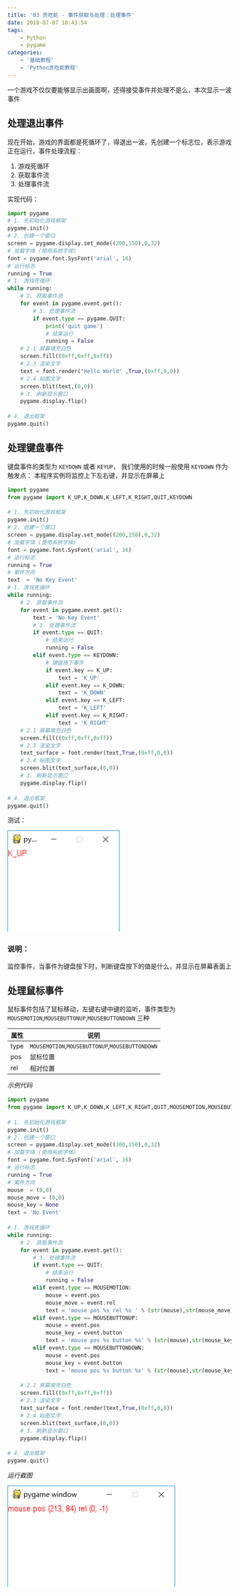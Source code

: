 ```yaml
---
title: '03 贪吃蛇 - 事件获取与处理：处理事件'
date: 2018-07-07 10:43:54
tags:
    - Python
    - pygame
categories:
    - '基础教程'
    - 'Python贪吃蛇教程'
---
```


一个游戏不仅仅要能够显示出画面啊，还得接受事件并处理不是么，本次显示一波事件

<!-- more -->

## 处理退出事件

现在开始，游戏的界面都是死循环了，得退出一波，先创建一个标志位，表示游戏正在运行，事件处理流程：

1. 游戏死循环
2. 获取事件流
3. 处理事件流

实现代码：

```python
import pygame 
# 1. 先初始化游戏框架
pygame.init()
# 2. 创建一个窗口
screen = pygame.display.set_mode((200,150),0,32)
# 加载字体 (使用系统字体)
font = pygame.font.SysFont('arial', 16)
# 运行标志
running = True
# 1. 游戏死循环
while running:
    # 2. 获取事件流
    for event in pygame.event.get():
        # 3. 处理事件流
        if event.type == pygame.QUIT:
            print('quit game')
            # 结束运行
            running = False
    # 2.1 屏幕填充白色
    screen.fill((0xff,0xff,0xff))
    # 2.3 渲染文字
    text = font.render("Hello World" ,True,(0xff,0,0))
    # 2.4 贴图文字
    screen.blit(text,(0,0))
    # 3. 刷新显示窗口
    pygame.display.flip()  

# 4. 退出框架
pygame.quit()
```

## 处理键盘事件 

键盘事件的类型为 `KEYDOWN` 或者 `KEYUP`， 我们使用的时候一般使用 `KEYDOWN` 作为触发点：
本程序实例将监控上下左右键，并显示在屏幕上

```python
import pygame 
from pygame import K_UP,K_DOWN,K_LEFT,K_RIGHT,QUIT,KEYDOWN

# 1. 先初始化游戏框架
pygame.init()
# 2. 创建一个窗口
screen = pygame.display.set_mode((200,150),0,32)
# 加载字体 (使用系统字体)
font = pygame.font.SysFont('arial', 16)
# 运行标志
running = True
# 案件方向
text  = 'No Key Event'
# 1. 游戏死循环
while running:
    # 2. 获取事件流
    for event in pygame.event.get():
        text = 'No Key Event'
        # 3. 处理事件流
        if event.type == QUIT:
            # 结束运行
            running = False
        elif event.type == KEYDOWN:
            # 键盘按下事件
            if event.key == K_UP:
                text = 'K_UP'
            elif event.key == K_DOWN:
                text = 'K_DOWN'
            elif event.key == K_LEFT:
                text = 'K_LEFT'
            elif event.key == K_RIGHT:
                text = 'K_RIGHT'
    # 2.1 屏幕填充白色
    screen.fill((0xff,0xff,0xff))
    # 2.3 渲染文字
    text_surface = font.render(text,True,(0xff,0,0))
    # 2.4 贴图文字
    screen.blit(text_surface,(0,0))
    # 3. 刷新显示窗口
    pygame.display.flip()  

# 4. 退出框架
pygame.quit()
```

测试：

![](snake-event/3-1.png)

### 说明：

监控事件，当事件为键盘按下时，判断键盘按下的值是什么，并显示在屏幕表面上

## 处理鼠标事件

鼠标事件包括了鼠标移动，左键右键中键的监听，事件类型为 `MOUSEMOTION`,`MOUSEBUTTONUP`,`MOUSEBUTTONDOWN` 三种

| 属性  | 说明 |
|-------|-----|
| type |  `MOUSEMOTION`,`MOUSEBUTTONUP`,`MOUSEBUTTONDOWN` |
| pos | 鼠标位置 |
| rel | 相对位置 |

*示例代码*

```python
import pygame 
from pygame import K_UP,K_DOWN,K_LEFT,K_RIGHT,QUIT,MOUSEMOTION,MOUSEBUTTONUP,MOUSEBUTTONDOWN

# 1. 先初始化游戏框架
pygame.init()
# 2. 创建一个窗口
screen = pygame.display.set_mode((300,150),0,32)
# 加载字体 (使用系统字体)
font = pygame.font.SysFont('arial', 16)
# 运行标志
running = True
# 案件方向
mouse  = (0,0)
mouse_move = (0,0)
mouse_key = None
text = 'No Event'

# 1. 游戏死循环
while running:
    # 2. 获取事件流
    for event in pygame.event.get():
        # 3. 处理事件流
        if event.type == QUIT:
            # 结束运行
            running = False
        elif event.type == MOUSEMOTION:
            mouse = event.pos
            mouse_move = event.rel
            text = 'mouse pos %s rel %s ' % (str(mouse),str(mouse_move))
        elif event.type == MOUSEBUTTONUP:
            mouse = event.pos
            mouse_key = event.button 
            text = 'mouse pos %s button %s' % (str(mouse),str(mouse_key))
        elif event.type == MOUSEBUTTONDOWN:
            mouse = event.pos
            mouse_key = event.button 
            text = 'mouse pos %s button %s' % (str(mouse),str(mouse_key))

    # 2.1 屏幕填充白色
    screen.fill((0xff,0xff,0xff))
    # 2.3 渲染文字
    text_surface = font.render(text,True,(0xff,0,0))
    # 2.4 贴图文字
    screen.blit(text_surface,(0,0))
    # 3. 刷新显示窗口
    pygame.display.flip()  

# 4. 退出框架
pygame.quit()
```

*运行截图*

![](snake-event/3-2.png)